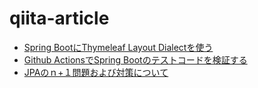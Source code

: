 # qiita-article

- [Spring BootにThymeleaf Layout Dialectを使う](https://qiita.com/yuri_san/items/7f6af703f633270ca0bd)
- [Github ActionsでSpring Bootのテストコードを検証する](https://qiita.com/yuri_san/items/8a69b6f412993fa6c74f)
- [JPAのｎ+１問題および対策について](https://qiita.com/yuri_san/items/e35a515ff1ee02411434)
